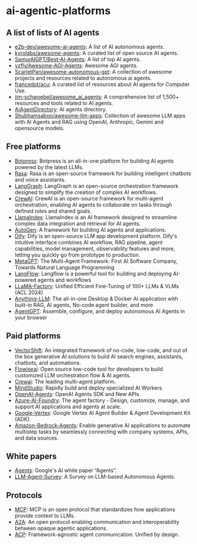 # ai-agentic-platforms

## A list of lists of AI agents 
- [e2b-dev/awesome-ai-agents](https://github.com/e2b-dev/awesome-ai-agents): A list of AI autonomous agents. 
- [kyrolabs/awesome-agents](https://github.com/kyrolabs/awesome-agents): A curated list of open source AI agents.
- [SamurAIGPT/Best-AI-Agents](https://github.com/SamurAIGPT/Best-AI-Agents): A list of top AI agents.
- [yzfly/Awesome-AGI-Agents](https://github.com/yzfly/Awesome-AGI-Agents): Awesome AGI agents.
- [ScarletPan/awesome-autonomous-gpt](https://github.com/ScarletPan/awesome-autonomous-gpt): A collection of awesome projects and resources related to autonomous ai agents.
- [francedot/acu](https://github.com/francedot/acu): A curated list of resources about AI agents for Computer Use. 
- [jim-schwoebel/awesome_ai_agents](https://github.com/jim-schwoebel/awesome_ai_agents): A comprehensive list of 1,500+ resources and tools related to AI agents.
- [AiAgentDirectory](https://aiagentsdirectory.com/): AI agents directory. 
- [Shubhamsaboo/awesome-llm-apps](https://github.com/Shubhamsaboo/awesome-llm-apps?tab=readme-ov-file): Collection of awesome LLM apps with AI Agents and RAG using OpenAI, Anthropic, Gemini and opensource models.

## Free platforms
- [Botpress](https://botpress.com/): Botpress is an all-in-one platform for building AI agents powered by the latest LLMs.
- [Rasa](https://rasa.com/): Rasa is an open-source framework for building intelligent chatbots and voice assistants.
- [LangGraph](https://www.langchain.com/langgraph): LangGraph is an open-source orchestration framework designed to simplify the creation of complex AI workflows.
- [CrewAI](https://www.crewai.com/): CrewAI is an open-source framework for multi-agent orchestration, enabling AI agents to collaborate on tasks through defined roles and shared goals.
- [LlamaIndex](https://rasa.com/): LlamaIndex is an AI framework designed to streamline complex data integration and retrieval for AI agents.
- [AutoGen](https://microsoft.github.io/autogen/stable/index.html): A framework for building AI agents and applications.
- [Dify](https://github.com/langgenius/dify): Dify is an open-source LLM app development platform. Dify's intuitive interface combines AI workflow, RAG pipeline, agent capabilities, model management, observability features and more, letting you quickly go from prototype to production.
- [MetaGPT](https://github.com/geekan/MetaGPT): The Multi-Agent Framework: First AI Software Company, Towards Natural Language Programming
- [LangFlow](https://github.com/langflow-ai/langflow): Langflow is a powerful tool for building and deploying AI-powered agents and workflows
- [LLaMA-Factory](https://github.com/hiyouga/LLaMA-Factory): Unified Efficient Fine-Tuning of 100+ LLMs & VLMs (ACL 2024)
- [Anything-LLM](https://github.com/Mintplex-Labs/anything-llm): The all-in-one Desktop & Docker AI application with built-in RAG, AI agents, No-code agent builder, and more
- [AgentGPT](https://github.com/reworkd/AgentGPT): Assemble, configure, and deploy autonomous AI Agents in your browser

## Paid platforms
- [VectorShift](https://vectorshift.ai/): An integrated framework of no-code, low-code, and out of the box generative AI solutions to build AI search engines, assistants, chatbots, and automations. 
- [Flowiseai](https://flowiseai.com/): Open source low-code tool for developers to build customized LLM orchestration flow & AI agents.
- [Crewai](https://www.crewai.com/): The leading multi-agent platform.
- [MindStudio](https://www.mindstudio.ai/): Rapidly build and deploy specialized AI Workers.
- [OpenAI-Agents](https://openai.com/index/new-tools-for-building-agents/): OpenAI Agents SDK and New APIs
- [Azure-AI-Foundry](https://learn.microsoft.com/en-us/azure/ai-foundry/): The agent factory - Design, customize, manage, and support AI applications and agents at scale.
- [Google-Vertex](https://cloud.google.com/products/agent-builder?hl=en): Google Vertex AI Agent Builder & Agent Development Kit (ADK).
- [Amazon-Bedrock-Agents](https://aws.amazon.com/bedrock/agents/): Enable generative AI applications to automate multistep tasks by seamlessly connecting with company systems, APIs, and data sources. 

## White papers
- [Agents](https://www.kaggle.com/whitepaper-agents): Google's AI white paper “Agents”.
- [LLM-Agent-Survey](https://github.com/Paitesanshi/LLM-Agent-Survey): A Survey on LLM-based Autonomous Agents.

## Protocols
- [MCP](https://modelcontextprotocol.io/introduction): MCP is an open protocol that standardizes how applications provide context to LLMs.
- [A2A](https://github.com/google/A2A): An open protocol enabling communication and interoperability between opaque agentic applications.
- [ACP](https://github.com/i-am-bee/acp): Framework-agnostic agent communication. Unified by design.


